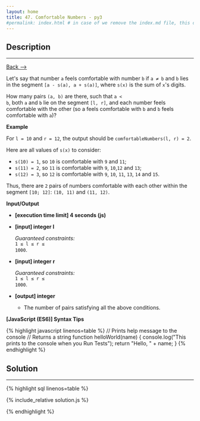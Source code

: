 ```yaml
---
layout: home
title: 47. Comfortable Numbers - py3
#permalink: index.html # in case of we remove the index.md file, this doc will be the index page
---
```


<div class="row">
<div class="columnStmt" markdown="1">

## Description

---

[Back --> ](../README.md)

Let's say that number <code>a</code> feels comfortable with number <code>b</code> if <code>a ≠ b</code> and <code>b</code> lies in the segment <code>[a - s(a), a + s(a)]</code>, where <code>s(x)</code> is the sum of <code>x</code>'s digits.

How many pairs <code>(a, b)</code> are there, such that <code>a < b</code>, both <code>a</code> and <code>b</code> lie on the segment <code>[l, r]</code>, and each number feels comfortable with the other (so a feels comfortable with <code>b</code> and <code>b</code> feels comfortable with <code>a</code>)?

**Example**

For <code>l = 10</code> and <code>r = 12</code>, the output should be
<code>comfortableNumbers(l, r) = 2</code>.

Here are all values of <code>s(x)</code> to consider:

- <code>s(10) = 1</code>, so <code>10</code> is comfortable with <code>9</code> and <code>11</code>;
- <code>s(11) = 2</code>, so <code>11</code> is comfortable with <code>9</code>, <code>10</code>,<code>12</code> and <code>13</code>;
- <code>s(12) = 3</code>, so <code>12</code> is comfortable with <code>9</code>, <code>10</code>, <code>11</code>, <code>13</code>, <code>14</code> and <code>15</code>.

Thus, there are <code>2</code> pairs of numbers comfortable with each other within the segment <code>[10; 12]</code>: <code>(10, 11)</code> and <code>(11, 12)</code>.

**Input/Output**

- **[execution time limit] 4 seconds (js)**

- **[input] integer l**

  _Guaranteed constraints:_<br>
   <code>1 ≤ l ≤ r ≤ 1000</code>.

- **[input] integer r**

  _Guaranteed constraints:_<br>
   <code>1 ≤ l ≤ r ≤ 1000</code>.

- **[output] integer**
  - The number of pairs satisfying all the above conditions.

**[JavaScript (ES6)] Syntax Tips**

{% highlight javascript linenos=table %}
// Prints help message to the console
// Returns a string
function helloWorld(name) {
console.log("This prints to the console when you Run Tests");
return "Hello, " + name;
}
{% endhighlight %}

</div>
<div class="columnSol" markdown="1">

## Solution

---

{% highlight sql linenos=table %}

{% include_relative solution.js %}

{% endhighlight %}

</div>
</div>

